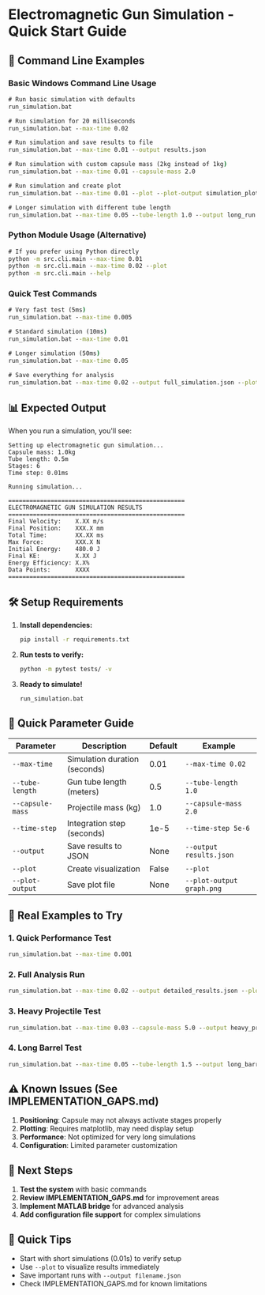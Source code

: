 # Electromagnetic Gun Simulation - Quick Start Guide

## 🚀 Command Line Examples

### Basic Windows Command Line Usage

```cmd
# Run basic simulation with defaults
run_simulation.bat

# Run simulation for 20 milliseconds
run_simulation.bat --max-time 0.02

# Run simulation and save results to file
run_simulation.bat --max-time 0.01 --output results.json

# Run simulation with custom capsule mass (2kg instead of 1kg)
run_simulation.bat --max-time 0.01 --capsule-mass 2.0

# Run simulation and create plot
run_simulation.bat --max-time 0.01 --plot --plot-output simulation_plot.png

# Longer simulation with different tube length
run_simulation.bat --max-time 0.05 --tube-length 1.0 --output long_run.json
```

### Python Module Usage (Alternative)

```cmd
# If you prefer using Python directly
python -m src.cli.main --max-time 0.01
python -m src.cli.main --max-time 0.02 --plot
python -m src.cli.main --help
```

### Quick Test Commands

```cmd
# Very fast test (5ms)
run_simulation.bat --max-time 0.005

# Standard simulation (10ms) 
run_simulation.bat --max-time 0.01

# Longer simulation (50ms)
run_simulation.bat --max-time 0.05

# Save everything for analysis
run_simulation.bat --max-time 0.02 --output full_simulation.json --plot --plot-output analysis.png
```

## 📊 Expected Output

When you run a simulation, you'll see:

```
Setting up electromagnetic gun simulation...
Capsule mass: 1.0kg
Tube length: 0.5m
Stages: 6
Time step: 0.01ms

Running simulation...

==================================================
ELECTROMAGNETIC GUN SIMULATION RESULTS
==================================================
Final Velocity:    X.XX m/s
Final Position:    XXX.X mm
Total Time:        XX.XX ms
Max Force:         XXX.X N
Initial Energy:    480.0 J
Final KE:          X.XX J
Energy Efficiency: X.X%
Data Points:       XXXX
==================================================
```

## 🛠️ Setup Requirements

1. **Install dependencies:**
   ```cmd
   pip install -r requirements.txt
   ```

2. **Run tests to verify:**
   ```cmd
   python -m pytest tests/ -v
   ```

3. **Ready to simulate!**
   ```cmd
   run_simulation.bat
   ```

## 🔧 Quick Parameter Guide

| Parameter | Description | Default | Example |
|-----------|-------------|---------|---------|
| `--max-time` | Simulation duration (seconds) | 0.01 | `--max-time 0.02` |
| `--tube-length` | Gun tube length (meters) | 0.5 | `--tube-length 1.0` |
| `--capsule-mass` | Projectile mass (kg) | 1.0 | `--capsule-mass 2.0` |
| `--time-step` | Integration step (seconds) | 1e-5 | `--time-step 5e-6` |
| `--output` | Save results to JSON | None | `--output results.json` |
| `--plot` | Create visualization | False | `--plot` |
| `--plot-output` | Save plot file | None | `--plot-output graph.png` |

## 🎯 Real Examples to Try

### 1. Quick Performance Test
```cmd
run_simulation.bat --max-time 0.001
```

### 2. Full Analysis Run
```cmd
run_simulation.bat --max-time 0.02 --output detailed_results.json --plot --plot-output detailed_plot.png
```

### 3. Heavy Projectile Test
```cmd
run_simulation.bat --max-time 0.03 --capsule-mass 5.0 --output heavy_projectile.json
```

### 4. Long Barrel Test
```cmd
run_simulation.bat --max-time 0.05 --tube-length 1.5 --output long_barrel.json
```

## ⚠️ Known Issues (See IMPLEMENTATION_GAPS.md)

1. **Positioning**: Capsule may not always activate stages properly
2. **Plotting**: Requires matplotlib, may need display setup
3. **Performance**: Not optimized for very long simulations
4. **Configuration**: Limited parameter customization

## 🔄 Next Steps

1. **Test the system** with basic commands
2. **Review IMPLEMENTATION_GAPS.md** for improvement areas
3. **Implement MATLAB bridge** for advanced analysis
4. **Add configuration file support** for complex simulations

## 📝 Quick Tips

- Start with short simulations (0.01s) to verify setup
- Use `--plot` to visualize results immediately
- Save important runs with `--output filename.json`
- Check IMPLEMENTATION_GAPS.md for known limitations